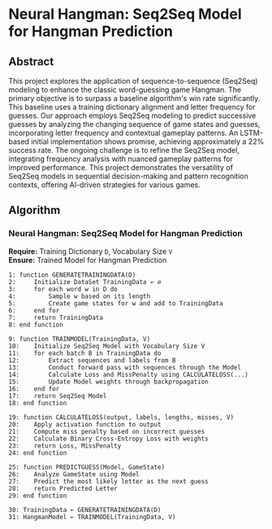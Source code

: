 # Neural Hangman: Seq2Seq Model for Hangman Prediction

## Abstract
This project explores the application of sequence-to-sequence (Seq2Seq) modeling to enhance the classic word-guessing game Hangman. The primary objective is to surpass a baseline algorithm's win rate significantly. This baseline uses a training dictionary alignment and letter frequency for guesses. Our approach employs Seq2Seq modeling to predict successive guesses by analyzing the changing sequence of game states and guesses, incorporating letter frequency and contextual gameplay patterns. An LSTM-based initial implementation shows promise, achieving approximately a 22% success rate. The ongoing challenge is to refine the Seq2Seq model, integrating frequency analysis with nuanced gameplay patterns for improved performance. This project demonstrates the versatility of Seq2Seq models in sequential decision-making and pattern recognition contexts, offering AI-driven strategies for various games.

## Algorithm

### Neural Hangman: Seq2Seq Model for Hangman Prediction
**Require:** Training Dictionary `D`, Vocabulary Size `V`  
**Ensure:** Trained Model for Hangman Prediction

```plaintext
1: function GENERATETRAININGDATA(D)
2:     Initialize DataSet TrainingData ← ∅
3:     for each word w in D do
4:         Sample w based on its length
5:         Create game states for w and add to TrainingData
6:     end for
7:     return TrainingData
8: end function

9: function TRAINMODEL(TrainingData, V)
10:    Initialize Seq2Seq Model with Vocabulary Size V
11:    for each batch B in TrainingData do
12:        Extract sequences and labels from B
13:        Conduct forward pass with sequences through the Model
14:        Calculate Loss and MissPenalty using CALCULATELOSS(...)
15:        Update Model weights through backpropagation
16:    end for
17:    return Seq2Seq Model
18: end function

19: function CALCULATELOSS(output, labels, lengths, misses, V)
20:    Apply activation function to output
21:    Compute miss penalty based on incorrect guesses
22:    Calculate Binary Cross-Entropy Loss with weights
23:    return Loss, MissPenalty
24: end function

25: function PREDICTGUESS(Model, GameState)
26:    Analyze GameState using Model
27:    Predict the most likely letter as the next guess
28:    return Predicted Letter
29: end function

30: TrainingData ← GENERATETRAININGDATA(D)
31: HangmanModel ← TRAINMODEL(TrainingData, V)
